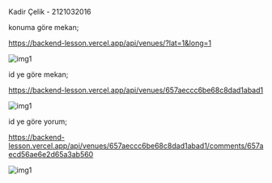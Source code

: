 Kadir Çelik - 2121032016


konuma göre mekan;

https://backend-lesson.vercel.app/api/venues/?lat=1&long=1

![img1](https://github.com/KadirChelik/backend-lesson/blob/main/konumagoremekan.png)

id ye göre mekan;

https://backend-lesson.vercel.app/api/venues/657aeccc6be68c8dad1abad1

![img1](https://github.com/KadirChelik/backend-lesson/blob/main/idyegoremekan.png)

id ye göre yorum;

https://backend-lesson.vercel.app/api/venues/657aeccc6be68c8dad1abad1/comments/657aecd56ae6e2d65a3ab560

![img1](https://github.com/KadirChelik/backend-lesson/blob/main/idyegoreyorum.png)
